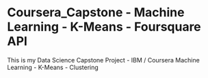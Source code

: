 # Coursera_Capstone - Machine Learning - K-Means - Foursquare API
This is my Data Science Capstone Project - IBM / Coursera
Machine Learning - K-Means - Clustering
